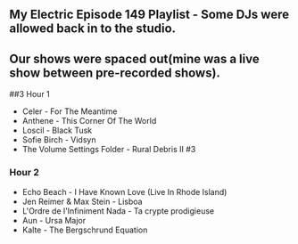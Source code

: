 ## My Electric Episode 149 Playlist - Some DJs were allowed back in to the studio.
## Our shows were spaced out(mine was a live show between pre-recorded shows).

##3 Hour 1
* Celer - For The Meantime
* Anthene - This Corner Of The World
* Loscil - Black Tusk
* Sofie Birch - Vidsyn
* The Volume Settings Folder - Rural Debris II #3

### Hour 2
* Echo Beach - I Have Known Love (Live In Rhode Island)
* Jen Reimer & Max Stein - Lisboa
* L'Ordre de l'Infiniment Nada - Ta crypte prodigieuse
* Aun - Ursa Major
* Kalte - The Bergschrund Equation

